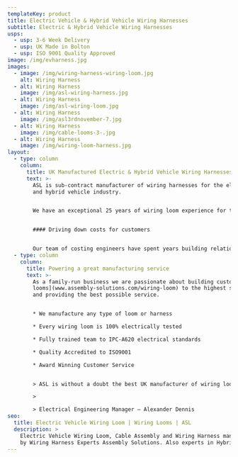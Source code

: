 ```yaml
---
templateKey: product
title: Electric Vehicle & Hybrid Vehicle Wiring Harnesses
subtitle: Electric & Hybrid Vehicle Wiring Harnesses
usps:
  - usp: 3-6 Week Delivery
  - usp: UK Made in Bolton
  - usp: ISO 9001 Quality Approved
image: /img/evharness.jpg
images:
  - image: /img/wiring-harness-wiring-loom.jpg
    alt: Wiring Harness
  - alt: Wiring Harness
    image: /img/asl-wiring-harness.jpg
  - alt: Wiring Harness
    image: /img/asl-wiring-loom.jpg
  - alt: Wiring Harness
    image: /img/asl3rdnovember-7.jpg
  - alt: Wiring Harness
    image: /img/cable-looms-3-.jpg
  - alt: Wiring Harness
    image: /img/wiring-loom-harness.jpg
layout:
  - type: column
    column:
      title: UK Manufactured Electric & Hybrid Vehicle Wiring Harnesses
      text: >-
        ASL is sub-contract manufacturer of wiring harnesses for the electric
        and hybrid vehicle industry.


        We have an exceptional 25 years of wiring loom experience for the Automotive Industry, and boast a high profile customer portfolio including Bus leading manufacturers; Alexander Dennis and Optare.


        #### Driving down costs for customers


        Our team of costing engineers have spent years building relationships with suppliers and working on [wiring harness](www.assembly-solutions.com/wiring-harness) production lines, so they know the whole process better than anyone. It is their routine to study batch cards, analyse where improvements can be made, where costs can be reduced and where processes can be more efficient. All of this analysis, experience and knowledge, is why ASL is so successful and now known as the preferred UK wiring harness supplier for most major manufacturers.
  - type: column
    column:
      title: Powering a great manufacturing service
      text: >-
        As a family-run business we are passionate about building custom [wiring
        looms](www.assembly-solutions.com/wiring-loom) to the highest standard
        and providing the best possible service. 


        * We manufacture any type of loom or harness

        * Every wiring loom is 100% electrically tested 

        * Fully trained team to IPC-A620 electrical standards

        * Quality Accredited to ISO9001

        * Award Winning Customer Service


        > ASL is without a doubt the best UK manufacturer of wiring looms and wiring harnesses. They have been our preferred supplier for 10 years because their quality and attention to detail is none other than excellent, and they deliver when they say they will - which is something my other suppliers don’t do! For us we find working with ASL extremely easy, they are always quick to respond and support us with fast turnaround deliveries when we have urgent demands.

        >

        > Electrical Engineering Manager – Alexander Dennis
seo:
  title: Electric Vehicle Wiring Loom | Wiring Looms | ASL
  description: >
    Electric Vehicle Wiring Loom, Cable Assembly and Wiring Harness manufactured
    by Wiring Harness Experts Assembly Solutions. Also experts in Hybrid Wiring.
---
```

